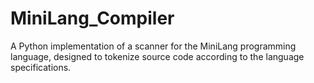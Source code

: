 # MiniLang_Compiler
A Python implementation of a scanner for the MiniLang programming language, designed to tokenize source code according to the language specifications.
